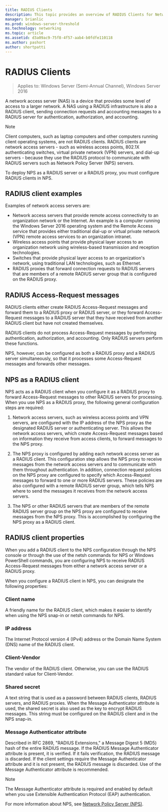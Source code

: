 ```yaml
---
title: RADIUS Clients
description: This topic provides an overview of RADIUS Clients for Network Policy Server in Windows Server 2016.
manager: brianlic
ms.prod: windows-server-threshold
ms.technology: networking
ms.topic: article
ms.assetid: d3a09ac9-75f8-4f57-aab4-b0fdfe110118
ms.author: pashort 
author: shortpatti
---
```


# RADIUS Clients

>Applies to: Windows Server (Semi-Annual Channel), Windows Server 2016

A network access server \(NAS\) is a device that provides some level of access to a larger network. A NAS using a RADIUS infrastructure is also a RADIUS client, sending connection requests and accounting messages to a RADIUS server for authentication, authorization, and accounting.

>[!NOTE]
>Client computers, such as laptop computers and other computers running client operating systems, are not RADIUS clients. RADIUS clients are network access servers - such as wireless access points, 802.1X authenticating switches, virtual private network \(VPN\) servers, and dial-up servers - because they use the RADIUS protocol to communicate with RADIUS servers such as Network Policy Server \(NPS\) servers.

To deploy NPS as a RADIUS server or a RADIUS proxy, you must configure RADIUS clients in NPS.

## RADIUS client examples

Examples of network access servers are:

- Network access servers that provide remote access connectivity to an organization network or the Internet. An example is a computer running the Windows Server 2016 operating system and the  Remote Access service that provides either traditional dial-up or virtual private network (VPN) remote access services to an organization intranet.
- Wireless access points that provide physical layer access to an organization network using wireless-based transmission and reception technologies.
- Switches that provide physical layer access to an organization's network, using traditional LAN technologies, such as Ethernet.
- RADIUS proxies that forward connection requests to RADIUS servers that are members of a remote RADIUS server group that is configured on the RADIUS proxy.

## RADIUS Access-Request messages

RADIUS clients either create RADIUS Access-Request messages and forward them to a RADIUS proxy or RADIUS server, or they forward Access-Request messages to a RADIUS server that they have received from another RADIUS client but have not created themselves.

RADIUS clients do not process Access-Request messages by performing authentication, authorization, and accounting. Only RADIUS servers perform these functions.

NPS, however, can be configured as both a RADIUS proxy and a RADIUS server simultaneously, so that it processes some Access-Request messages and forwards other messages.

## NPS as a RADIUS client

NPS acts as a RADIUS client when you configure it as a RADIUS proxy to forward Access-Request messages to other RADIUS servers for processing. When you use NPS as a RADIUS proxy, the following general configuration steps are required:

1. Network access servers, such as wireless access points and VPN servers, are configured with the IP address of the NPS proxy as the designated RADIUS server or authenticating server. This allows the network access servers, which create Access-Request messages based on information they receive from access clients, to forward messages to the NPS proxy.

2. The NPS proxy is configured by adding each network access server as a RADIUS client. This configuration step allows the NPS proxy to receive messages from the network access servers and to communicate with them throughout authentication. In addition, connection request policies on the NPS proxy are configured to specify which Access-Request messages to forward to one or more RADIUS servers. These policies are also configured with a remote RADIUS server group, which tells NPS where to send the messages it receives from the network access servers.

3. The NPS or other RADIUS servers that are members of the remote RADIUS server group on the NPS proxy are configured to receive messages from the NPS proxy. This is accomplished by configuring the NPS proxy as a RADIUS client.

## RADIUS client properties

When you add a RADIUS client to the NPS configuration through the NPS console or through the use of the netsh commands for NPS or Windows PowerShell commands, you are configuring NPS to receive RADIUS Access-Request messages from either a network access server or a RADIUS proxy.

When you configure a RADIUS client in NPS, you can designate the following properties:

### Client name

 A friendly name for the RADIUS client, which makes it easier to identify when using the NPS snap-in or netsh commands for NPS.

### IP address

The Internet Protocol version 4 \(IPv4\) address or the Domain Name System \(DNS\) name of the RADIUS client.

### Client-Vendor

The vendor of the RADIUS client. Otherwise, you can use the RADIUS standard value for Client-Vendor.

### Shared secret

A text string that is used as a password between RADIUS clients, RADIUS servers, and RADIUS proxies. When the Message Authenticator attribute is used, the shared secret is also used as the key to encrypt RADIUS messages. This string must be configured on the RADIUS client and in the NPS snap-in.

### Message Authenticator attribute

Described in RFC 2869, "RADIUS Extensions," a Message Digest 5 \(MD5\) hash of the entire RADIUS message. If the RADIUS Message Authenticator attribute is present, it is verified. If it fails verification, the RADIUS message is discarded. If the client settings require the Message Authenticator attribute and it is not present, the RADIUS message is discarded. Use of the Message Authenticator attribute is recommended.

>[!NOTE]
>The Message Authenticator attribute is required and enabled by default when you use Extensible Authentication Protocol \(EAP\) authentication. 

For more information about NPS, see [Network Policy Server (NPS)](nps-top.md).

